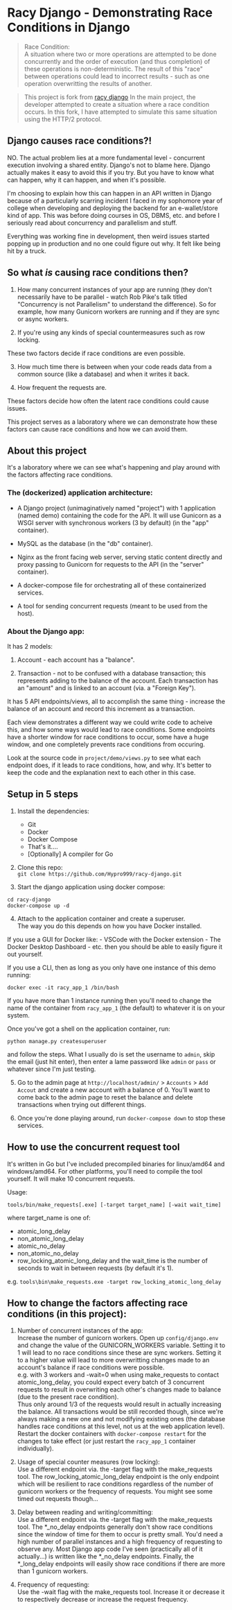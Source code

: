 # Racy Django - Demonstrating Race Conditions in Django
> Race Condition:  
A situation where two or more operations are attempted to be done concurrently
and the order of execution (and thus completion) of these operations is
non-deterministic. The result of this "race" between operations could lead to
incorrect results - such as one operation overwritting the results of another.

> This project is fork from [racy django](https://github.com/Hypro999/racy-django) 
> In the main project, the developer attempted to create a situation where a race condition occurs. In this fork, I have attempted to simulate this same situation using the HTTP/2 protocol.


## Django causes race conditions?!
NO. The actual problem lies at a more fundamental level - concurrent
execution involving a shared entity. Django's not to blame here. Django
actually makes it easy to avoid this if you try. But you have to know what
can happen, why it can happen, and when it's possible.

I'm choosing to explain how this can happen in an API written in Django because
of a particularly scarring incident I faced in my sophomore year of college
when developing and deploying the backend for an e-wallet/store kind of app.
This was before doing courses in OS, DBMS, etc. and before I seriously read
about concurrency and parallelism and stuff.

Everything was working fine in development, then weird issues started popping
up in production and no one could figure out why. It felt like being hit by a
truck.


## So what *is* causing race conditions then?
1. How many concurrent instances of your app are running (they don't
necessarily have to be parallel - watch Rob Pike's talk titled "Concurrency
is not Parallelism" to understand the difference). So for example, how many
Gunicorn workers are running and if they are sync or async workers.

2. If you're using any kinds of special countermeasures such as row locking.

These two factors decide if race conditions are even possible.

3. How much time there is between when your code reads data from a common
source (like a database) and when it writes it back.

4. How frequent the requests are.

These factors decide how often the latent race conditions could cause issues.

This project serves as a laboratory where we can demonstrate how these factors
can cause race conditions and how we can avoid them.


## About this project
It's a laboratory where we can see what's happening and play around with the
factors affecting race conditions.

### The (dockerized) application architecture:
- A Django project (unimaginatively named "project") with 1 application (named
demo) containing the code for the API. It will use Gunicorn as a WSGI server
with synchronous workers (3 by default) (in the "app" container).

- MySQL as the database (in the "db" container).

- Nginx as the front facing web server, serving static content directly and
proxy passing to Gunicorn for requests to the API (in the "server" container).

- A docker-compose file for orchestrating all of these containerized services.

- A tool for sending concurrent requests (meant to be used from the host).

### About the Django app:
It has 2 models:
1. Account - each account has a "balance".

2. Transaction - not to be confused with a database transaction; this
represents adding to the balance of the account. Each transaction has an
"amount" and is linked to an account (via. a "Foreign Key").

It has 5 API endpoints/views, all to accomplish the same thing - increase the
balance of an account and record this increment as a transaction.

Each view demonstrates a different way we could write code to acheive this,
and how some ways would lead to race conditions. Some endpoints have a shorter
window for race conditions to occur, some have a huge window, and one
completely prevents race conditions from occuring.

Look at the source code in `project/demo/views.py` to see what each endpoint
does, if it leads to race conditions, how, and why. It's better to keep the
code and the explanation next to each other in this case.


## Setup in 5 steps
1. Install the dependencies:
    - Git
    - Docker
    - Docker Compose
    - That's it....
    - [Optionally] A compiler for Go

2. Clone this repo:  
`git clone https://github.com/Hypro999/racy-django.git`

3. Start the django application using docker compose:  
```
cd racy-django
docker-compose up -d
```

4. Attach to the application container and create a superuser.  
The way you do this depends on how you have Docker installed.

If you use a GUI for Docker like:
    - VSCode with the Docker extension
    - The Docker Desktop Dashboard
    - etc.
then you should be able to easily figure it out yourself.

If you use a CLI, then as long as you only have one instance of this demo
running:  
```
docker exec -it racy_app_1 /bin/bash
```
If you have more than 1 instance running then you'll need to change the name
of the container from `racy_app_1` (the default) to whatever it is on your
system.

Once you've got a shell on the application container, run:  
```
python manage.py createsuperuser
```
and follow the steps. What I usually do is set the username to `admin`, skip
the email (just hit enter), then enter a lame password like `admin` or `pass`
or whatever since I'm just testing.

5. Go to the admin page at `http://localhost/admin/` > `Accounts` > `Add Accout`
and create a new account with a balance of 0. You'll want to come back to the
admin page to reset the balance and delete transactions when trying out
different things.

6. Once you're done playing around, run `docker-compose down` to stop these
services.


## How to use the concurrent request tool
It's written in Go but I've included precompiled binaries for linux/amd64 and
windows/amd64. For other platforms, you'll need to compile the tool yourself.
It will make 10 concurrent requests.

Usage:
```
tools/bin/make_requests[.exe] [-target target_name] [-wait wait_time]
```
where target_name is one of:
- atomic_long_delay
- non_atomic_long_delay
- atomic_no_delay
- non_atomic_no_delay
- row_locking_atomic_long_delay
and the wait_time is the number of seconds to wait in between requests
(by default it's 1).

e.g. `tools\bin\make_requests.exe -target row_locking_atomic_long_delay`


## How to change the factors affecting race conditions (in this project):
1. Number of concurrent instances of the app:  
Increase the number of gunicorn workers. Open up `config/django.env` and change
the value of the GUNICORN_WORKERS variable. Setting it to 1 will lead to no
race conditions since these are sync workers. Setting it to a higher value will
lead to more overwritting changes made to an account's balance if race
conditions were possible.  
e.g. with 3 workers and -wait=0 when using make_requests to contact
atomic_long_delay, you could expect every batch of 3 concurrent requests to
result in overwriting each other's changes made to balance (due to the present
race condition).  
Thus only around 1/3 of the requests would result in actually increasing the
balance. All transactions would be still recorded though, since we're always
making a new one and not modifying existing ones (the database handles race
conditions at this level, not us at the web application level).  
Restart the docker containers with `docker-compose restart` for the changes to
take effect (or just restart the `racy_app_1` container individually).

2. Usage of special counter measures (row locking):  
Use a different endpoint via. the -target flag with the make_requests tool.
The row_locking_atomic_long_delay endpoint is the only endpoint which will be
resilient to race conditions regardless of the number of gunicorn workers or
the frequency of requests. You might see some timed out requests though...

3. Delay between reading and writing/committing:  
Use a different endpoint via. the -target flag with the make_requests tool.
The *_no_delay endpoints generally don't show race conditions since the window
of time for them to occur is pretty small. You'd need a high number of parallel
instances and a high frequency of requesting to observe any. Most Django app
code I've seen (practically all of it actually...) is written like the
*_no_delay endpoints. Finally, the *_long_delay endpoints will easily show race
conditions if there are more than 1 gunicorn workers.

4. Frequency of requesting:  
Use the -wait flag with the make_requests tool. Increase it or decrease it to
respectively decrease or increase the request frequency.
